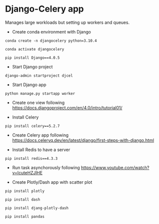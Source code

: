# Django-Celery app
Manages large workloads but setting up workers and queues.

- Create conda environment with Django
```
conda create -n djangocelery python=3.10.4
```
```
conda activate djangocelery
```
```
pip install Django==4.0.5
```

- Start Django project
```
django-admin startproject djcel
```

- Start Django app
```
python manage.py startapp worker
```

- Create one view following https://docs.djangoproject.com/en/4.0/intro/tutorial01/

- Install Celery
```
pip install celery==5.2.7
```

- Create Celery app following https://docs.celeryq.dev/en/latest/django/first-steps-with-django.html

- Install Redis to have a server
``` 
pip install redis==4.3.3
```

- Run task asynchorously following https://www.youtube.com/watch?v=IcuteHZJlHE

- Create Plotly/Dash app with scatter plot
```
pip install plotly
```
```
pip install dash
```
```
pip install djang-plotly-dash
```
```
pip install pandas
```